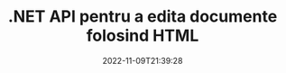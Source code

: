 ---
############################# Static ############################
layout: "product"
date: 2022-11-09T21:39:28
draft: false

product: "Editor"
product_tag: "editor"
platform: ".NET"
platform_tag: "net"

############################# Head ############################
head_title: "C# .NET Document Editor API | Editați Word Excel PowerPoint Web XML folosind HTML"
head_description: "C# .NET document editor API pentru a încărca Microsoft Word, Excel, PowerPoint, PDF, XML, web și formate de fișiere text în HTML, pentru a manipula și converti înapoi în formatul original."

############################# Header ############################
title: ".NET API pentru a edita documente folosind HTML"
description: "Dezvoltați aplicații .NET, pentru a integra cu HTML Editor, Preluați documentul acceptat, editați și convertiți în formatul original."
button:
    enable: true

############################# SubMenu ############################
submenu:
    enable: true
    
    left:
        img_alt: "GroupDocs.Editor for .NET"
        image: "https://www.groupdocs.cloud/templates/groupdocs/images/product-logos/groupdocs-editor-net.png"
        product: "GroupDocs.Editor"
        platform: ".NET"

    middle:
        button:
            # button loop
            - link: "#overview"
              text: "Prezentare generală"

            # button loop
            - link: "#features"
              text: "Caracteristici"

            # button loop
            - link: "#support"
              text: "A sustine"

            # button loop
            - link: "https://products.groupdocs.app/editor"
              text: "Demo live"

            # button loop
            - link: "https://purchase.groupdocs.com/pricing/editor/net"
              text: "Prețuri"

    right:
        link_download: "https://downloads.groupdocs.com/editor"
        link_learn: "https://docs.groupdocs.com/editor/net/"
        link_buy: "https://purchase.groupdocs.com"

############################# Overview ############################
overview:
    enable: true
    content: |
      GroupDocs.Editor pentru .NET API vă ajută să construiți aplicații C#, ASP.NET și alte aplicații .NET simple și ușor de utilizat, care se integrează ușor cu editorii HTML populari (atât open-source, cât și plătite) pentru a converti, edita și manipula documente de formate de fișiere populare. API-ul nostru .NET Editor vă permite să încărcați documentul, să-l convertiți în HTML, să împingeți HTML către un editor HTML extern și, odată ce manipularea este finalizată, să salveze HTML-ul în formatul de fișier original. De asemenea, puteți prelua separat resursele atașate la orice document. Funcționează cu tot felul de documente, cum ar fi cel pentru Microsoft Word, Excel, PowerPoint, PDF, XPS, OpenDocument, Text, Web, e-mail, e-Book și multe altele.
    tabs:
      enable: true
      
      ## TAB ONE ##
      tab_one:
        description: |
          Mai jos este o prezentare generală a GroupDocs.Editor pentru .NET:
      
        left:
          enable: true
          icon: "fab fa-html5"
          title: "Manipulați folosind HTML"
          content: |
            * Încărcați documentul acceptat
            * Editați conținutul folosind HTML
            * Editați stiluri înrudite
            * Convertiți în formatul original
      
      ## TAB TWO ##
      tab_two:
        description: |
          GroupDocs.Editor pentru .NET acceptă următoarele [formate de fișiere](https://docs.groupdocs.com/editor/java/supported-document-formats/)

        left:
          enable: true
          table:
            # table loop
            - title: "Microsoft Office"
              content: |
                * **Microsoft Word**: DOC, DOCX, DOCM, DOT, DOTM, DOTX, FlatOPC, WordML, RTF
                * **Microsoft Excel**: XLS, XLSX, XLSM, XLT, XLTX, XLTM, XLSB, XLAM, CSV, TSV, SXC, SpreadsheetML, DIF, DSV
                * **Microsoft PowerPoint**: PPT, PPTX, PPTM, PPS, PPSX, PPSM, POT, POTX, POTM

        right:
          enable: true
          table:
            # table loop
            - title: "Alte familii de format"
              content: |
                * **Formate OpenDocument**: ODT, OTT, ODS, FODS, ODP, OTP
                * **Formate cu aspect fix**: PDF, XPS
                * **Formate web**: HTML, MHTML, CHM, XML, TXT
                * **Formate web**: MOBI, AZW3, ePub

      ## TAB THREE ##
      tab_three:
        description: |
          GroupDocs.Editor pentru .NET acceptă următoarele sisteme de operare, cadre și manageri de pachete:
        
        left:
          enable: true
          table:
            # table loop
            - icon: "fab fa-windows"
              title: "Sisteme de operare"
              content: |
                * Microsoft Windows Desktop
                * Microsoft Windows Server
                * Microsoft Windows Azure
                * Linux

            # table loop
            - icon: "fas fa-code"
              title: "Cadre acceptate"
              content: |
                * .NET Framework 4.6.1+
                * .NET Standard 2.0+
                * .NET 6+
                * Mono Framework 1.2+

        right:
          enable: true
          table:
            # table loop
            - icon: "fas fa-box"
              title: "Manageri de pachete"
              content: |
                * NuGet

            # table loop
            - icon: "fas fa-tools"
              title: "Medii de dezvoltare"
              content: |
                * Microsoft Visual Studio
                * Xamarin.Android
                * Xamarin.IOS
                * Xamarin.Mac
                * MonoDevelop

############################# Features ############################
features:
    enable: true
    title: "GroupDocs.Editor pentru caracteristici .NET"

    feature:
      # feature loop
      - icon: "fas fa-copy"
        content: "Integrare ușoară cu orice editor HTML"

      # feature loop
      - icon: "fas fa-eye"
        content: "Convertiți documentul în HTML DOM"

      # feature loop
      - icon: "fas fa-bolt"
        content: "Preluați conținut HTML din fluxul de documente"
      
      # feature loop
      - icon: "fas fa-file-powerpoint"
        content: "Obțineți conținut HTML și resursele sale încorporate"

      # feature loop
      - icon: "fas fa-code"
        content: "Obțineți conținut HTML Body Tag din document"

      # feature loop
      - icon: "fas fa-cloud"
        content: "Obțineți foi de stil CSS ale documentului HTML"

      # feature loop
      - icon: "fas fa-remove-format"
        content: "Traversați conținutul HTML și salvați-i resursele"

      # feature loop
      - icon: "fas fa-comment-slash"
        content: "Preluați HTML DOM din șir de conținut și convertiți în document"

      # feature loop
      - icon: "fas fa-location-arrow"
        content: "HTML DOM împreună cu conversia resurselor"

      # feature loop
      - icon: "fas fa-border-all"
        content: "Editați documente de diferite formate în HTML"

      # feature loop
      - icon: "fas fa-wrench"
        content: "Conversie exactă"

      # feature loop
      - icon: "fas fa-columns"
        content: "Aplicați protecția la citire și/sau la scriere documentului rezultat"

      # feature loop
      - icon: "fas fa-file-word"
        content: "Paginați documentele de procesare a textului și editați în orice editor WYSIWYG"

      # feature loop
      - icon: "fas fa-envelope"
        content: "Agnostic baza de date (DB) și interfață cu utilizatorul (UI)."

      # feature loop
      - icon: "fas fa-print"
        content: "Caracteristici puternice de procesare XML"

      # feature loop
      - icon: "fas fa-file-archive"
        content: "Preluați OTF (fonturi de tip deschis) din documentele de intrare și exportați în documentul rezultat"

      # feature loop
      - icon: "fas fa-lock"
        content: "Procesați imagini raster și vectoriale intern în formatele de document de intrare acceptate"

      # feature loop
      - icon: "fas fa-file-code"
        content: "Introduceți conținutul foii de lucru editate în foaia de calcul originală într-o poziție dorită"
      
      # feature loop
      - icon: "fas fa-fill-drip"
        content: "Editați diapozitive și inserați-le în foaia de calcul rezultată"

      # feature loop
      - icon: "fas fa-file-excel"
        content: "Încorporați fonturi în documentul de procesare a textului rezultat în timp ce salvați"

    more_feature:
      # more_feature_loop
      - title: "Conversie precisă către și de la HTML DOM"
        content: |
          GroupDocs.Editor pentru .NET API permite aplicațiilor dvs. .NET să preia un document în format acceptat și să îl convertească într-un model HTML Document Object Model (DOM) împreună cu extragerea resurselor atașate, cum ar fi CSS. Apoi puteți face modificări la HTML folosind Editorul dvs. HTML preferat. Odată ce ați terminat cu editarea, GroupDocs.Editor pentru .NET API vă permite să convertiți cu precizie acest DOM HTML înapoi în fișierul original.

          ```cs
          // Create Editor class by loading an input document
          Editor editor = new Editor("Sample.docx");

          // Open document for edit and obtain EditableDocument
          EditableDocument original = editor.Edit();

          // Obtain all-embedded HTML from it
          string allEmbeddedInside = original.GetEmbeddedHtml();

          // If necessary, obtain pure HTML-markup, CSS, images and other resources in separate form

          // Whole HTML-markup, without any resources
          string completeHtmlMarkup = original.GetContent();

          // Only HTML->BODY content, useful for most of WYSIWYG-editors
          string onlyInnerBody = original.GetBodyContent();

          // All CSS stylesheets
          var stylesheets = original.Css;

          // All images, including raster and vector, but without CSS gradients
          var images = original.Images;

          // All font resources
          var fonts = original.Fonts;

          // finally, send this content to your WYSIWYG HTML-editor
          ```
      # more_feature_loop
      - title: "Încărcați și extrageți resurse externe"
        content: "GroupDocs.Editor pentru .NET API este capabil să preia resursele externe atașate documentelor acceptate, cum ar fi imagini, fonturi, CSS și multe altele. Resursele preluate pot fi apoi încărcate, parcurse și salvate separat de documentul HTML rezultat. Acest lucru vă oferă o ieșire mai ușor de gestionat."

      # more_feature_loop
      - title: "Aplicați efecte de text în formatele de fișiere de procesare a textului"
        content: "API-ul pentru editorul de documente GroupDocs permite adăugarea de efecte de text complexe (umbră, efect 3D, contur, strălucire, gravare, relief) în timp ce lucrează cu formatele de procesare a documentelor Microsoft Word acceptate. Această caracteristică este activată automat și poate fi observată atunci când documentul cu astfel de efecte de text este procesat."

      # more_feature_loop
      - title: "Caracteristici puternice de manipulare XML"
        content: |
          Folosind GroupDocs.Editor pentru API .NET, puteți deschide, vizualiza și edita documente XML. API-ul nostru de editare oferă suport special și recunoașterea etichetelor XML, a atributelor împreună cu valorile acestora, a declarațiilor XML, a secțiunilor CDATA, a definițiilor DOCTYPE și a altor entități specifice XML. Puteți personaliza setările de font și culoare pentru fiecare entitate distinctă din structura XML.  

          Caracteristica XML Converter este suficient de inteligentă pentru a afișa erorile din fișierul XML și cum să le remediați. Mecanismul de recunoaștere a URI și a e-mailului scanează atributele XML și reprezintă URI-urile și adresele de e-mail detectate în interiorul etichetei A ca linkuri, astfel încât acestea să poată fi editate ca link, nu ca text în fișierul HTML rezultat.

############################# Support ############################
support:
    enable: true

############################# Solutions ############################
solutions:
    enable: true
    title: "GroupDocs.Editor oferă API-uri de editare a documentelor pentru alte medii de dezvoltare populare"

    solution:
        # solution loop
        - img_alt: "GroupDocs.Editor for Java"
          image: "https://www.groupdocs.cloud/templates/groupdocs/images/product-logos/groupdocs-editor-java.png"
          product: "GroupDocs.Editor"
          platform: "Java"
          link: "/editor/java/"

############################# Back to top ###############################
back_to_top:
  enable: true
---